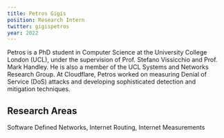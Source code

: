 ```yaml
---
title: Petros Gigis
position: Research Intern
twitter: gigispetros
year: 2022
---
```


Petros is a PhD student in Computer Science at the University College London (UCL), under the supervision of Prof. Stefano Vissicchio and Prof. Mark Handley. He is also a member of the UCL Systems and Networks Research Group. At Cloudflare, Petros worked on measuring Denial of Service (DoS) attacks and developing sophisticated detection and mitigation techniques.

## Research Areas

Software Defined Networks, Internet Routing, Internet Measurements
